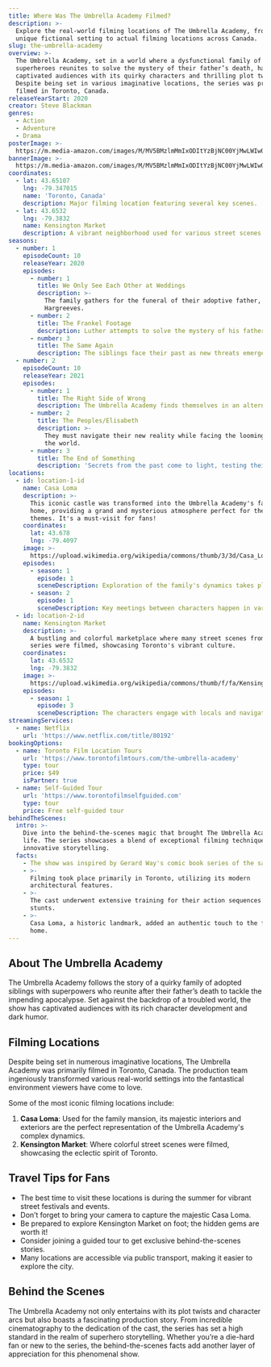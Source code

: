 ```yaml
---
title: Where Was The Umbrella Academy Filmed?
description: >-
  Explore the real-world filming locations of The Umbrella Academy, from its
  unique fictional setting to actual filming locations across Canada.
slug: the-umbrella-academy
overview: >-
  The Umbrella Academy, set in a world where a dysfunctional family of
  superheroes reunites to solve the mystery of their father’s death, has
  captivated audiences with its quirky characters and thrilling plot twists.
  Despite being set in various imaginative locations, the series was primarily
  filmed in Toronto, Canada.
releaseYearStart: 2020
creator: Steve Blackman
genres:
  - Action
  - Adventure
  - Drama
posterImage: >-
  https://m.media-amazon.com/images/M/MV5BMzlmMmIxODItYzBjNC00YjMwLWIwOTAtNzVlMTBlNTNkMjZjXkEyXkFqcGc@._V1_SX300.jpg
bannerImage: >-
  https://m.media-amazon.com/images/M/MV5BMzlmMmIxODItYzBjNC00YjMwLWIwOTAtNzVlMTBlNTNkMjZjXkEyXkFqcGc@._V1_SX300.jpg
coordinates:
  - lat: 43.65107
    lng: -79.347015
    name: 'Toronto, Canada'
    description: Major filming location featuring several key scenes.
  - lat: 43.6532
    lng: -79.3832
    name: Kensington Market
    description: A vibrant neighborhood used for various street scenes.
seasons:
  - number: 1
    episodeCount: 10
    releaseYear: 2020
    episodes:
      - number: 1
        title: We Only See Each Other at Weddings
        description: >-
          The family gathers for the funeral of their adoptive father,
          Hargreeves.
      - number: 2
        title: The Frankel Footage
        description: Luther attempts to solve the mystery of his father's death.
      - number: 3
        title: The Same Again
        description: The siblings face their past as new threats emerge.
  - number: 2
    episodeCount: 10
    releaseYear: 2021
    episodes:
      - number: 1
        title: The Right Side of Wrong
        description: The Umbrella Academy finds themselves in an alternate timeline.
      - number: 2
        title: The Peoples/Elisabeth
        description: >-
          They must navigate their new reality while facing the looming end of
          the world.
      - number: 3
        title: The End of Something
        description: 'Secrets from the past come to light, testing their bond.'
locations:
  - id: location-1-id
    name: Casa Loma
    description: >-
      This iconic castle was transformed into the Umbrella Academy's family
      home, providing a grand and mysterious atmosphere perfect for the show's
      themes. It's a must-visit for fans!
    coordinates:
      lat: 43.678
      lng: -79.4097
    image: >-
      https://upload.wikimedia.org/wikipedia/commons/thumb/3/3d/Casa_Loma_%28eb1%29_%28cropped%29.jpg/800px-Casa_Loma_%28eb1%29_%28cropped%29.jpg
    episodes:
      - season: 1
        episode: 1
        sceneDescription: Exploration of the family's dynamics takes place in the lavish halls.
      - season: 2
        episode: 1
        sceneDescription: Key meetings between characters happen in various rooms.
  - id: location-2-id
    name: Kensington Market
    description: >-
      A bustling and colorful marketplace where many street scenes from the
      series were filmed, showcasing Toronto's vibrant culture.
    coordinates:
      lat: 43.6532
      lng: -79.3832
    image: >-
      https://upload.wikimedia.org/wikipedia/commons/thumb/f/fa/Kensington_market_%28cropped%29.jpg/800px-Kensington_market_%28cropped%29.jpg
    episodes:
      - season: 1
        episode: 3
        sceneDescription: The characters engage with locals and navigate the market's charm.
streamingServices:
  - name: Netflix
    url: 'https://www.netflix.com/title/80192'
bookingOptions:
  - name: Toronto Film Location Tours
    url: 'https://www.torontofilmtours.com/the-umbrella-academy'
    type: tour
    price: $49
    isPartner: true
  - name: Self-Guided Tour
    url: 'https://www.torontofilmselfguided.com'
    type: tour
    price: Free self-guided tour
behindTheScenes:
  intro: >-
    Dive into the behind-the-scenes magic that brought The Umbrella Academy to
    life. The series showcases a blend of exceptional filming techniques and
    innovative storytelling.
  facts:
    - The show was inspired by Gerard Way's comic book series of the same name.
    - >-
      Filming took place primarily in Toronto, utilizing its modern
      architectural features.
    - >-
      The cast underwent extensive training for their action sequences and
      stunts.
    - >-
      Casa Loma, a historic landmark, added an authentic touch to the family
      home.
---
```


## About The Umbrella Academy

The Umbrella Academy follows the story of a quirky family of adopted siblings with superpowers who reunite after their father’s death to tackle the impending apocalypse. Set against the backdrop of a troubled world, the show has captivated audiences with its rich character development and dark humor.

## Filming Locations

Despite being set in numerous imaginative locations, The Umbrella Academy was primarily filmed in Toronto, Canada. The production team ingeniously transformed various real-world settings into the fantastical environment viewers have come to love.

Some of the most iconic filming locations include:

1. **Casa Loma**: Used for the family mansion, its majestic interiors and exteriors are the perfect representation of the Umbrella Academy's complex dynamics.
2. **Kensington Market**: Where colorful street scenes were filmed, showcasing the eclectic spirit of Toronto.

## Travel Tips for Fans

- The best time to visit these locations is during the summer for vibrant street festivals and events.
- Don’t forget to bring your camera to capture the majestic Casa Loma.
- Be prepared to explore Kensington Market on foot; the hidden gems are worth it!
- Consider joining a guided tour to get exclusive behind-the-scenes stories.
- Many locations are accessible via public transport, making it easier to explore the city.

## Behind the Scenes

The Umbrella Academy not only entertains with its plot twists and character arcs but also boasts a fascinating production story. From incredible cinematography to the dedication of the cast, the series has set a high standard in the realm of superhero storytelling. Whether you’re a die-hard fan or new to the series, the behind-the-scenes facts add another layer of appreciation for this phenomenal show.

